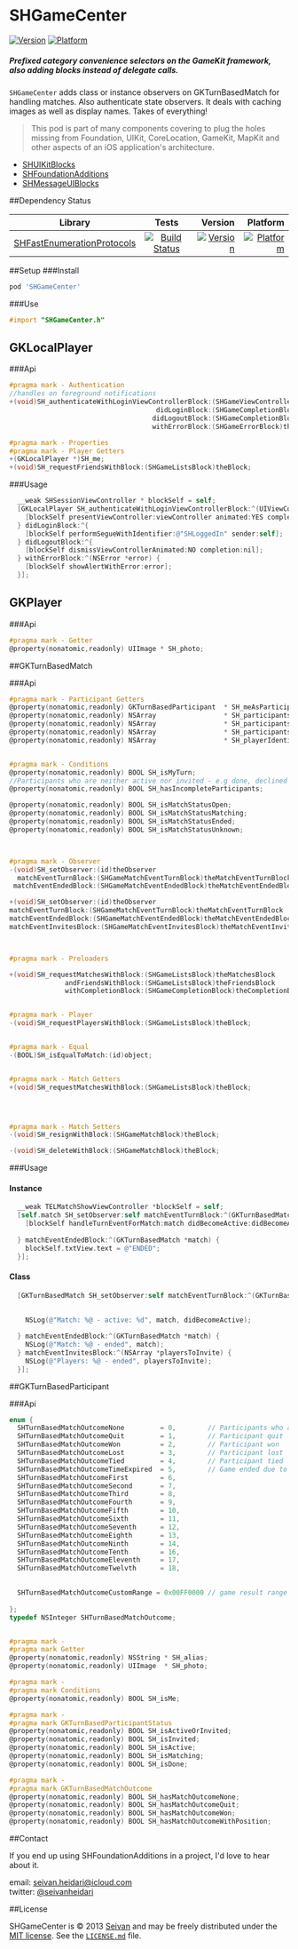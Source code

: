 # SHGameCenter

[![Version](http://cocoapod-badges.herokuapp.com/v/SHGameCenter/badge.png)](http://cocoadocs.org/docsets/SHGameCenter)
[![Platform](http://cocoapod-badges.herokuapp.com/p/SHGameCenter/badge.png)](http://cocoadocs.org/docsets/SHGameCenter)

##### Prefixed category convenience selectors on the GameKit framework, also adding blocks instead of delegate calls.

`SHGameCenter` adds class or instance observers on GKTurnBasedMatch for handling matches.
Also authenticate state observers. It deals with caching images as well as display names. Takes of everything!


> This pod is part of many components covering to plug the holes missing from Foundation, UIKit, CoreLocation, GameKit, MapKit and other aspects of an iOS application's architecture. 

- [SHUIKitBlocks](https://github.com/seivan/SHUIKitBlocks)
- [SHFoundationAdditions](https://github.com/seivan/SHFoundationAdditions)
- [SHMessageUIBlocks](https://github.com/seivan/SHMessageUIBlocks)

##Dependency Status

| Library        | Tests           | Version  | Platform  |
| ------------- |:-------------:| -----:|  -----:| 
| [SHFastEnumerationProtocols](https://github.com/seivan/SHFastEnumerationProtocols)| [![Build Status](https://travis-ci.org/seivan/SHFastEnumerationProtocols.png?branch=master)](https://travis-ci.org/seivan/SHFastEnumerationProtocols)| [![Version](http://cocoapod-badges.herokuapp.com/v/SHFastEnumerationProtocols/badge.png)](http://cocoadocs.org/docsets/SHFastEnumerationProtocols) | [![Platform](http://cocoapod-badges.herokuapp.com/p/SHFastEnumerationProtocols/badge.png)](http://cocoadocs.org/docsets/SHFastEnumerationProtocols) |


##Setup
###Install
```ruby
pod 'SHGameCenter'
```
###Use
```objective-c
#import "SHGameCenter.h"
```

## GKLocalPlayer <SHPlayable>

###Api

```objective-c
#pragma mark - Authentication
//handles on foreground notifications
+(void)SH_authenticateWithLoginViewControllerBlock:(SHGameViewControllerBlock)theLoginViewControllerBlock
                                     didLoginBlock:(SHGameCompletionBlock)theLoginBlock
                                    didLogoutBlock:(SHGameCompletionBlock)theLogoutBlock
                                    withErrorBlock:(SHGameErrorBlock)theErrorBlock;

#pragma mark - Properties
#pragma mark - Player Getters
+(GKLocalPlayer *)SH_me;
+(void)SH_requestFriendsWithBlock:(SHGameListsBlock)theBlock;

```
###Usage 
```objective-c
  __weak SHSessionViewController * blockSelf = self;
  [GKLocalPlayer SH_authenticateWithLoginViewControllerBlock:^(UIViewController *viewController) {
    [blockSelf presentViewController:viewController animated:YES completion:nil];
  } didLoginBlock:^{
    [blockSelf performSegueWithIdentifier:@"SHLoggedIn" sender:self];
  } didLogoutBlock:^{
    [blockSelf dismissViewControllerAnimated:NO completion:nil];
  } withErrorBlock:^(NSError *error) {
    [blockSelf showAlertWithError:error];
  }];

```

## GKPlayer <SHPlayable>

###Api

```objective-c
#pragma mark - Getter
@property(nonatomic,readonly) UIImage * SH_photo;

```

##GKTurnBasedMatch

###Api

```objective-c
#pragma mark - Participant Getters
@property(nonatomic,readonly) GKTurnBasedParticipant  * SH_meAsParticipant;
@property(nonatomic,readonly) NSArray                 * SH_participantsWithoutMe;
@property(nonatomic,readonly) NSArray                 * SH_participantsWithoutCurrent;
@property(nonatomic,readonly) NSArray                 * SH_participantsNextOrder;
@property(nonatomic,readonly) NSArray                 * SH_playerIdentifiers;


#pragma mark - Conditions
@property(nonatomic,readonly) BOOL SH_isMyTurn;
//Participants who are neither active nor invited - e.g done, declined and etc
@property(nonatomic,readonly) BOOL SH_hasIncompleteParticipants;

@property(nonatomic,readonly) BOOL SH_isMatchStatusOpen;
@property(nonatomic,readonly) BOOL SH_isMatchStatusMatching;
@property(nonatomic,readonly) BOOL SH_isMatchStatusEnded;
@property(nonatomic,readonly) BOOL SH_isMatchStatusUnknown;



#pragma mark - Observer
-(void)SH_setObserver:(id)theObserver
  matchEventTurnBlock:(SHGameMatchEventTurnBlock)theMatchEventTurnBlock
 matchEventEndedBlock:(SHGameMatchEventEndedBlock)theMatchEventEndedBlock;

+(void)SH_setObserver:(id)theObserver
matchEventTurnBlock:(SHGameMatchEventTurnBlock)theMatchEventTurnBlock
matchEventEndedBlock:(SHGameMatchEventEndedBlock)theMatchEventEndedBlock
matchEventInvitesBlock:(SHGameMatchEventInvitesBlock)theMatchEventInvitesBlock;



#pragma mark - Preloaders

+(void)SH_requestMatchesWithBlock:(SHGameListsBlock)theMatchesBlock
              andFriendsWithBlock:(SHGameListsBlock)theFriendsBlock
              withCompletionBlock:(SHGameCompletionBlock)theCompletionBlock;


#pragma mark - Player
-(void)SH_requestPlayersWithBlock:(SHGameListsBlock)theBlock;


#pragma mark - Equal
-(BOOL)SH_isEqualToMatch:(id)object;


#pragma mark - Match Getters
+(void)SH_requestMatchesWithBlock:(SHGameListsBlock)theBlock;




#pragma mark - Match Setters
-(void)SH_resignWithBlock:(SHGameMatchBlock)theBlock;

-(void)SH_deleteWithBlock:(SHGameMatchBlock)theBlock;

```

###Usage 

#### Instance
```objective-c
  __weak TELMatchShowViewController *blockSelf = self;
  [self.match SH_setObserver:self matchEventTurnBlock:^(GKTurnBasedMatch *match, BOOL didBecomeActive) {
    [blockSelf handleTurnEventForMatch:match didBecomeActive:didBecomeActive];
    
  } matchEventEndedBlock:^(GKTurnBasedMatch *match) {
    blockSelf.txtView.text = @"ENDED";
  }];
```

#### Class

```objective-c
  [GKTurnBasedMatch SH_setObserver:self matchEventTurnBlock:^(GKTurnBasedMatch *match, BOOL didBecomeActive) {
    
    
    NSLog(@"Match: %@ - active: %d", match, didBecomeActive);

  } matchEventEndedBlock:^(GKTurnBasedMatch *match) {
    NSLog(@"Match: %@ - ended", match);
  } matchEventInvitesBlock:^(NSArray *playersToInvite) {
    NSLog(@"Players: %@ - ended", playersToInvite);
  }];

```

##GKTurnBasedParticipant <SHPlayable>

###Api
```objective-c
enum {
  SHTurnBasedMatchOutcomeNone         = 0,        // Participants who are not done with a match have this state
  SHTurnBasedMatchOutcomeQuit         = 1,        // Participant quit
  SHTurnBasedMatchOutcomeWon          = 2,        // Participant won
  SHTurnBasedMatchOutcomeLost         = 3,        // Participant lost
  SHTurnBasedMatchOutcomeTied         = 4,        // Participant tied
  SHTurnBasedMatchOutcomeTimeExpired  = 5,        // Game ended due to time running out
  SHTurnBasedMatchOutcomeFirst        = 6,
  SHTurnBasedMatchOutcomeSecond       = 7,
  SHTurnBasedMatchOutcomeThird        = 8,
  SHTurnBasedMatchOutcomeFourth       = 9,
  SHTurnBasedMatchOutcomeFifth        = 10,
  SHTurnBasedMatchOutcomeSixth        = 11,
  SHTurnBasedMatchOutcomeSeventh      = 12,
  SHTurnBasedMatchOutcomeEighth       = 13,
  SHTurnBasedMatchOutcomeNinth        = 14,
  SHTurnBasedMatchOutcomeTenth        = 16,
  SHTurnBasedMatchOutcomeEleventh     = 17,
  SHTurnBasedMatchOutcomeTwelvth      = 18,

  
  SHTurnBasedMatchOutcomeCustomRange = 0x00FF0000 // game result range available for custom app use
  
};
typedef NSInteger SHTurnBasedMatchOutcome;


#pragma mark -
#pragma mark Getter
@property(nonatomic,readonly) NSString * SH_alias;
@property(nonatomic,readonly) UIImage  * SH_photo;

#pragma mark -
#pragma mark Conditions
@property(nonatomic,readonly) BOOL SH_isMe;

#pragma mark -
#pragma mark GKTurnBasedParticipantStatus
@property(nonatomic,readonly) BOOL SH_isActiveOrInvited;
@property(nonatomic,readonly) BOOL SH_isInvited;
@property(nonatomic,readonly) BOOL SH_isActive;
@property(nonatomic,readonly) BOOL SH_isMatching;
@property(nonatomic,readonly) BOOL SH_isDone;

#pragma mark -
#pragma mark GKTurnBasedMatchOutcome
@property(nonatomic,readonly) BOOL SH_hasMatchOutcomeNone;
@property(nonatomic,readonly) BOOL SH_hasMatchOutcomeQuit;
@property(nonatomic,readonly) BOOL SH_hasMatchOutcomeWon;
@property(nonatomic,readonly) BOOL SH_hasMatchOutcomeWithPosition;

```

##Contact

If you end up using SHFoundationAdditions in a project, I'd love to hear about it.

email: [seivan.heidari@icloud.com](mailto:seivan.heidari@icloud.com)  
twitter: [@seivanheidari](https://twitter.com/seivanheidari)


##License

SHGameCenter is © 2013 [Seivan](http://www.github.com/seivan) and may be freely
distributed under the [MIT license](http://opensource.org/licenses/MIT).
See the [`LICENSE.md`](https://github.com/seivan/SHGameCenter/blob/master/LICENSE.md) file.
